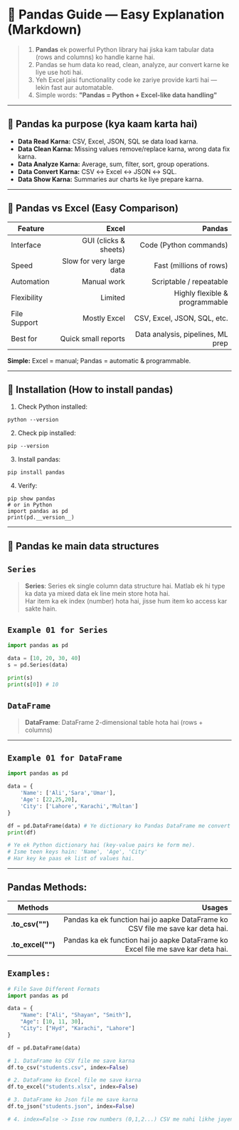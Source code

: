 # 🐼 Pandas Guide — Easy Explanation (Markdown)

> 1. **Pandas** ek powerful Python library hai jiska kam tabular data (rows and columns) ko handle karne hai. <br>
> 2. Pandas se hum data ko read, clean, analyze, aur convert karne ke liye use hoti hai. <br>
> 3. Yeh Excel jaisi functionality code ke zariye provide karti hai — lekin fast aur automatable.
> 4. Simple words: **"Pandas = Python + Excel-like data handling"**

---

## 🔹 Pandas ka purpose (kya kaam karta hai)

* **Data Read Karna:** CSV, Excel, JSON, SQL se data load karna.
* **Data Clean Karna:** Missing values remove/replace karna, wrong data fix karna.
* **Data Analyze Karna:** Average, sum, filter, sort, group operations.
* **Data Convert Karna:** CSV ↔ Excel ↔ JSON ↔ SQL.
* **Data Show Karna:** Summaries aur charts ke liye prepare karna.

---

## 🔹 Pandas vs Excel (Easy Comparison)

| Feature      |                    Excel |                            Pandas |
| ------------ | -----------------------: | --------------------------------: |
| Interface    |    GUI (clicks & sheets) |            Code (Python commands) |
| Speed        | Slow for very large data |           Fast (millions of rows) |
| Automation   |              Manual work |           Scriptable / repeatable |
| Flexibility  |                  Limited |    Highly flexible & programmable |
| File Support |             Mostly Excel |       CSV, Excel, JSON, SQL, etc. |
| Best for     |      Quick small reports | Data analysis, pipelines, ML prep |

**Simple:** Excel = manual; Pandas = automatic & programmable.

---

## 🔹 Installation (How to install pandas)

1. Check Python installed:

```
python --version
```

2. Check pip installed:

```
pip --version
```

3. Install pandas:

```
pip install pandas
```

4. Verify:

```
pip show pandas
# or in Python
import pandas as pd
print(pd.__version__)
```
--- 

## 🔹 Pandas ke main data structures
## `Series`
> **Series**: Series ek single column data structure hai.
> Matlab ek hi type ka data ya mixed data ek line mein store hota hai. <br>
> Har item ka ek index (number) hota hai, jisse hum item ko access kar sakte hain.

## `Example 01 for Series`
```py
import pandas as pd

data = [10, 20, 30, 40]
s = pd.Series(data)

print(s)
print(s[0]) # 10
```
## `DataFrame` 
> **DataFrame**: DataFrame 2-dimensional table hota hai (rows + columns)
---

## `Example 01 for DataFrame`
```py
import pandas as pd

data = {
    'Name': ['Ali','Sara','Umar'],
    'Age': [22,25,20],
    'City': ['Lahore','Karachi','Multan']
}

df = pd.DataFrame(data) # Ye dictionary ko Pandas DataFrame me convert karti hai. 
print(df)

# Ye ek Python dictionary hai (key-value pairs ke form me).
# Isme teen keys hain: 'Name', 'Age', 'City'
# Har key ke paas ek list of values hai.
```
---

## Pandas Methods:

| Methods      |        Usages            |        
| ------------ | -----------------------: |
| **.to_csv("")**  | Pandas ka ek function hai jo aapke DataFrame ko CSV file me save kar deta hai. |    
| **.to_excel("")**  | Pandas ka ek function hai jo aapke DataFrame ko Excel file me save kar deta hai. |    

## `Examples:`

```py
# File Save Different Formats
import pandas as pd

data = {
    "Name": ["Ali", "Shayan", "Smith"],
    "Age": [10, 11, 30],
    "City": ["Hyd", "Karachi", "Lahore"]
}

df = pd.DataFrame(data)

# 1. DataFrame ko CSV file me save karna
df.to_csv("students.csv", index=False)

# 2. DataFrame ko Excel file me save karna
df.to_excel("students.xlsx", index=False)

# 3. DataFrame ko Json file me save karna
df.to_json("students.json", index=False)

# 4. index=False -> Isse row numbers (0,1,2...) CSV me nahi likhe jayenge
```
